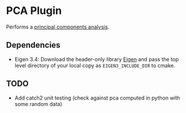 # PCA Plugin

Performs a [principal components analysis](https://en.wikipedia.org/wiki/Principal_component_analysis).

## Dependencies

- Eigen 3.4: Download the header-only library [Eigen](https://gitlab.com/libeigen/eigen) and pass the top level directory of your local copy as `EIGEN3_INCLUDE_DIR` to cmake.

## TODO
- Add catch2 unit testing (check against pca computed in python with some random data)
